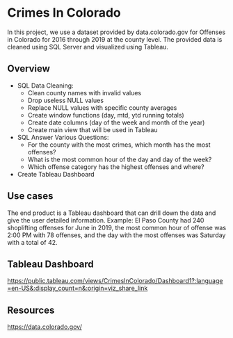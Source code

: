 # Crimes In Colorado

In this project, we use a dataset provided by data.colorado.gov for Offenses in Colorado for 2016 through 2019 at the county level. The provided data is cleaned using SQL Server and visualized using Tableau. 

## Overview
- SQL Data Cleaning:
  - Clean county names with invalid values
  - Drop useless NULL values 
  - Replace NULL values with specific county averages
  - Create window functions (day, mtd, ytd running totals)
  - Create date columns (day of the week and month of the year)
  - Create main view that will be used in Tableau
- SQL Answer Various Questions:
  - For the county with the most crimes, which month has the most offenses? 
  - What is the most common hour of the day and day of the week?
  - Which offense category has the highest offenses and where?
- Create Tableau Dashboard

## Use cases
The end product is a Tableau dashboard that can drill down the data and give the user detailed information. 
Example: El Paso County had 240 shoplifting offenses for June in 2019, the most common hour of offense was 2:00 PM with 78 offenses, and the day with the most offenses was Saturday with a total of 42.

## Tableau Dashboard

https://public.tableau.com/views/CrimesInColorado/Dashboard1?:language=en-US&:display_count=n&:origin=viz_share_link

## Resources

https://data.colorado.gov/




